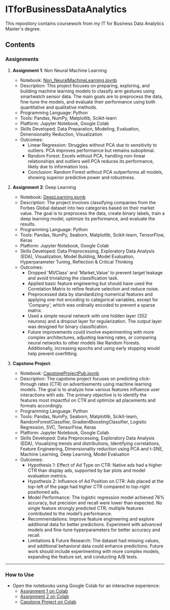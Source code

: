 # ITforBusinessDataAnalytics

This repository contains coursework from my IT for Business Data Analytics Master's degree.

## Contents

### Assignments
1. **Assignment 1**: Non Neural Machine Learning
   - Notebook: [Non_NeuralMachineLearning.ipynb](assignments/Non_NeuralMachineLearning.ipynb)
   - Description: This project focuses on preparing, exploring, and building machine learning models to classify arm gestures using smartwatch sensor data. The main goals are to preprocess the data, fine-tune the models, and evaluate their performance using both quantitative and qualitative methods.
   - Programming Language: Python
   - Tools: Pandas, NumPy, Matplotlib, Scikit-learn
   - Platform: Jupyter Notebook, Google Colab
   - Skills Developed: Data Preparation, Modeling, Evaluation, Dimensionality Reduction, Visualization
   - Outcomes:
      - Linear Regression: Struggles without PCA due to sensitivity to outliers. PCA improves performance but remains suboptimal.
      - Random Forest: Excels without PCA, handling non-linear relationships and outliers well.PCA reduces its performance, likely due to information loss.
      - Conclusion: Random Forest without PCA outperforms all models, showing superior predictive power and robustness.

2. **Assignment 2**: Deep Learning
   - Notebook: [DeepLearning.ipynb](assignments/DeepLearning.ipynb)
   - Description: The project involves classifying companies from the Forbes Global dataset into two categories based on their market value. The goal is to preprocess the data, create binary labels, train a deep learning model, optimize its performance, and evaluate the results.
   - Programming Language: Python
   - Tools: Pandas, NumPy, Seaborn, Matplotlib, Scikit-learn, TensorFlow, Keras
   - Platform: Jupyter Notebook, Google Colab
   - Skills Developed: Data Preprocessing, Exploratory Data Analysis (EDA), Visualization, Model Building, Model Evaluation, Hyperparameter Tuning, Reflection & Critical Thinking
   - Outcomes:
      - Dropped 'MVClass' and 'Market_Value' to prevent target leakage and avoid trivializing the classification task.
      - Applied basic feature engineering but should have used the Correlation Matrix to refine feature selection and reduce noise.
      - Preprocessed data by standardizing numerical features and applying one-hot encoding to categorical variables, except for 'Company', which was ordinally encoded to prevent a sparse matrix.
      - Used a simple neural network with one hidden layer (352 neurons) and a dropout layer for regularization. The output layer was designed for binary classification.
      - Future improvements could involve experimenting with more complex architectures, adjusting learning rates, or comparing neural networks to other models like Random Forests. Additionally, increasing epochs and using early stopping would help prevent overfitting.

3. **Capstone Project**: 
   - Notebook: [CapstoneProjectPub.ipynb](assignments/CapstoneProjectPub.ipynb)
   - Description: The capstone project focuses on predicting click-through rates (CTR) on advertisements using machine learning models. The goal is to analyze how various features influence user interactions with ads. The primary objective is to identify the features most impactful on CTR and optimize ad placements and formats accordingly.
   - Programming Language: Python
   - Tools: Pandas, NumPy, Seaborn, Matplotlib, Scikit-learn, RandomForestClassifier, GradientBoostingClassifier, Logistic Regression, SVC, TensorFlow, Keras
   - Platform: Jupyter Notebook, Google Colab
   - Skills Developed: Data Preprocessing, Exploratory Data Analysis (EDA), Visualizing trends and distributions, Identifying correlations, Feature Engineering, Dimensionality reduction using PCA and t-SNE, Machine Learning, Deep Learning, Model Evaluation
   - Outcomes:
      - Hypothesis 1: Effect of Ad Type on CTR: Native ads had a higher CTR than display ads, supported by bar plots and model evaluation metrics.
      - Hypothesis 2: Influence of Ad Position on CTR: Ads placed at the top-left of the page had higher CTR compared to top-right positioned ads.
      - Model Performance: The logistic regression model achieved 76% accuracy, but precision and recall were lower than expected. No single feature strongly predicted CTR; multiple features contributed to the model’s performance.
      - Recommendations: Improve feature engineering and explore additional data for better predictions. Experiment with advanced models and fine-tune hyperparameters for better accuracy and recall.
      - Limitations & Future Research: The dataset had missing values, and additional behavioral data could enhance predictions. Future work should include experimenting with more complex models, expanding the feature set, and conducting A/B tests.


---

### How to Use
- Open the notebooks using Google Colab for an interactive experience:
  - [Assignment 1 on Colab](https://colab.research.google.com/github/mignacz/ITforBusinessDataAnalytics/blob/main/assignments/Non_NeuralMachineLearning.ipynb)
  - [Assignment 2 on Colab](https://colab.research.google.com/github/mignacz/ITforBusinessDataAnalytics/blob/main/assignments/DeepLearning.ipynb)
  - [Capstone Project on Colab](https://colab.research.google.com/github/mignacz/ITforBusinessDataAnalytics/blob/main/assignments/CapstoneProjectPub.ipynb)